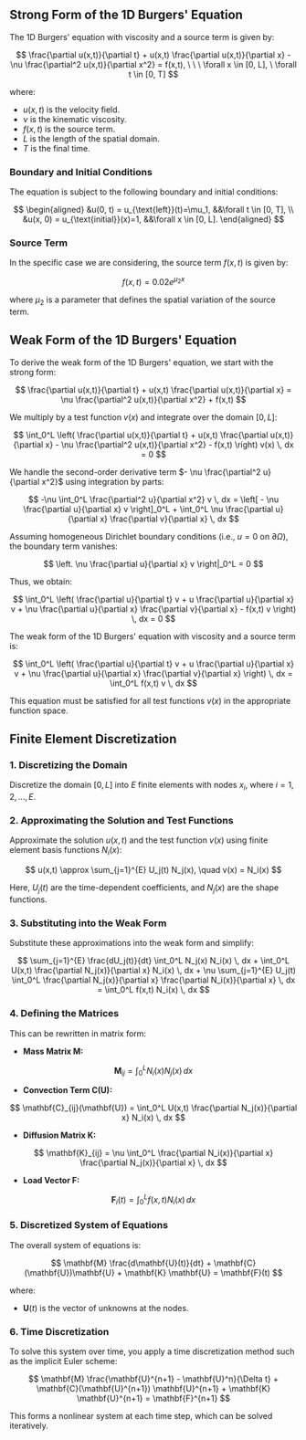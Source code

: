 ## Strong Form of the 1D Burgers' Equation

The 1D Burgers' equation with viscosity and a source term is given by:

$$
\frac{\partial u(x,t)}{\partial t} + u(x,t) \frac{\partial u(x,t)}{\partial x} - \nu \frac{\partial^2 u(x,t)}{\partial x^2} = f(x,t), \ \ \ \forall x \in [0, L], \ \forall t \in [0, T]
$$

where:
- $u(x,t)$ is the velocity field.
- $\nu$ is the kinematic viscosity.
- $f(x,t)$ is the source term.
- $L$ is the length of the spatial domain.
- $T$ is the final time.

### Boundary and Initial Conditions

The equation is subject to the following boundary and initial conditions:

$$
\begin{aligned}
&u(0, t) = u_{\text{left}}(t)=\mu_1, &&\forall t \in [0, T], \\
&u(x, 0) = u_{\text{initial}}(x)=1, &&\forall x \in [0, L].
\end{aligned}
$$

### Source Term

In the specific case we are considering, the source term $f(x,t)$ is given by:

$$
f(x,t) = 0.02 e^{\mu_2 x}
$$

where $\mu_2$ is a parameter that defines the spatial variation of the source term.

## Weak Form of the 1D Burgers' Equation

To derive the weak form of the 1D Burgers' equation, we start with the strong form:

$$
\frac{\partial u(x,t)}{\partial t} + u(x,t) \frac{\partial u(x,t)}{\partial x} = \nu \frac{\partial^2 u(x,t)}{\partial x^2} + f(x,t)
$$

We multiply by a test function $v(x)$ and integrate over the domain $[0, L]$:

$$
\int_0^L \left( \frac{\partial u(x,t)}{\partial t} + u(x,t) \frac{\partial u(x,t)}{\partial x} - \nu \frac{\partial^2 u(x,t)}{\partial x^2} - f(x,t) \right) v(x) \, dx = 0
$$

We handle the second-order derivative term $- \nu \frac{\partial^2 u}{\partial x^2}$ using integration by parts:

$$
-\nu \int_0^L \frac{\partial^2 u}{\partial x^2} v \, dx = \left[ - \nu \frac{\partial u}{\partial x} v \right]_0^L + \int_0^L \nu \frac{\partial u}{\partial x} \frac{\partial v}{\partial x} \, dx
$$

Assuming homogeneous Dirichlet boundary conditions (i.e., $u = 0$ on $\partial \Omega$), the boundary term vanishes:

$$
\left. \nu \frac{\partial u}{\partial x} v \right|_0^L = 0
$$

Thus, we obtain:

$$
\int_0^L \left( \frac{\partial u}{\partial t} v + u \frac{\partial u}{\partial x} v + \nu \frac{\partial u}{\partial x} \frac{\partial v}{\partial x} - f(x,t) v \right) \, dx = 0
$$

The weak form of the 1D Burgers' equation with viscosity and a source term is:

$$
\int_0^L \left( \frac{\partial u}{\partial t} v + u \frac{\partial u}{\partial x} v + \nu \frac{\partial u}{\partial x} \frac{\partial v}{\partial x} \right) \, dx = \int_0^L f(x,t) v \, dx
$$

This equation must be satisfied for all test functions $v(x)$ in the appropriate function space.

## Finite Element Discretization

### 1. Discretizing the Domain

Discretize the domain $[0, L]$ into $E$ finite elements with nodes $x_i$, where $i = 1, 2, \ldots, E$.

### 2. Approximating the Solution and Test Functions

Approximate the solution $u(x,t)$ and the test function $v(x)$ using finite element basis functions $N_i(x)$:

$$
u(x,t) \approx \sum_{j=1}^{E} U_j(t) N_j(x), \quad v(x) = N_i(x)
$$

Here, $U_j(t)$ are the time-dependent coefficients, and $N_j(x)$ are the shape functions.

### 3. Substituting into the Weak Form

Substitute these approximations into the weak form and simplify:

$$
\sum_{j=1}^{E} \frac{dU_j(t)}{dt} \int_0^L N_j(x) N_i(x) \, dx + \int_0^L U(x,t) \frac{\partial N_j(x)}{\partial x} N_i(x) \, dx + \nu \sum_{j=1}^{E} U_j(t) \int_0^L \frac{\partial N_j(x)}{\partial x} \frac{\partial N_i(x)}{\partial x} \, dx = \int_0^L f(x,t) N_i(x) \, dx
$$

### 4. Defining the Matrices

This can be rewritten in matrix form:

- **Mass Matrix $\mathbf{M}$:**

$$
\mathbf{M}_{ij} = \int_0^L N_i(x) N_j(x) \, dx
$$

- **Convection Term $\mathbf{C}(\mathbf{U})$:**

$$
\mathbf{C}_{ij}(\mathbf{U}) = \int_0^L U(x,t) \frac{\partial N_j(x)}{\partial x} N_i(x) \, dx
$$

- **Diffusion Matrix $\mathbf{K}$:**

$$
\mathbf{K}_{ij} = \nu \int_0^L \frac{\partial N_i(x)}{\partial x} \frac{\partial N_j(x)}{\partial x} \, dx
$$

- **Load Vector $\mathbf{F}$:**

$$
\mathbf{F}_i(t) = \int_0^L f(x,t) N_i(x) \, dx
$$

### 5. Discretized System of Equations

The overall system of equations is:

$$
\mathbf{M} \frac{d\mathbf{U}(t)}{dt} + \mathbf{C}(\mathbf{U})\mathbf{U} + \mathbf{K} \mathbf{U} = \mathbf{F}(t)
$$

where:
- $\mathbf{U}(t)$ is the vector of unknowns at the nodes.

### 6. Time Discretization

To solve this system over time, you apply a time discretization method such as the implicit Euler scheme:

$$
\mathbf{M} \frac{\mathbf{U}^{n+1} - \mathbf{U}^n}{\Delta t} + \mathbf{C}(\mathbf{U}^{n+1}) \mathbf{U}^{n+1} + \mathbf{K} \mathbf{U}^{n+1} = \mathbf{F}^{n+1}
$$

This forms a nonlinear system at each time step, which can be solved iteratively.
